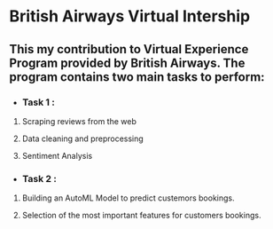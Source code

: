 # British Airways Virtual Intership

## This my contribution to Virtual Experience Program provided by British Airways. The program contains two main tasks to perform:
- ### Task 1 : 

1. Scraping reviews from the web

1. Data cleaning and preprocessing 

1. Sentiment Analysis 

- ### Task 2 :

 1. Building an AutoML Model to predict custemors bookings. 
 
 2. Selection of the most important features for customers bookings.  
